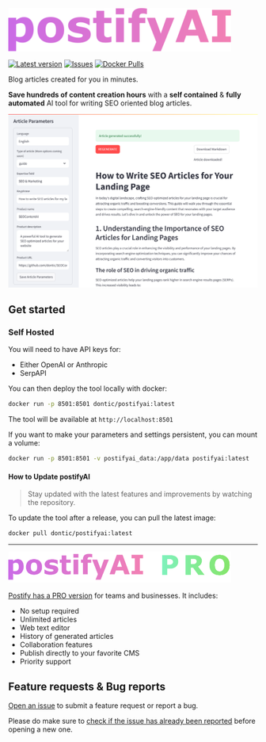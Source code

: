 <img src="demo/assets/logo.svg" width="450">

[![Latest version](https://img.shields.io/github/v/release/dontic/postifyai
)](https://github.com/dontic/postifyAI/releases)
[![Issues](https://img.shields.io/github/issues/dontic/postifyai)](https://github.com/dontic/postifyAI/issues)
[![Docker Pulls](https://img.shields.io/docker/pulls/dontic/postifyai
)](https://hub.docker.com/r/dontic/postifyai)



Blog articles created for you in minutes.

**Save hundreds of content creation hours** with a __self contained__ & __fully automated__ AI tool for writing SEO oriented blog articles.

![postifyAI cover](demo/assets/cover.png "Cover")

## Get started
### Self Hosted

You will need to have API keys for:
- Either OpenAI or Anthropic
- SerpAPI

You can then deploy the tool locally with docker:
  
```bash
docker run -p 8501:8501 dontic/postifyai:latest
```

The tool will be available at `http://localhost:8501`

If you want to make your parameters and settings persistent, you can mount a volume:

```bash
docker run -p 8501:8501 -v postifyai_data:/app/data postifyai:latest
```

#### How to Update postifyAI

> Stay updated with the latest features and improvements by watching the repository.

To update the tool after a release, you can pull the latest image:

```bash
docker pull dontic/postifyai:latest
```

---
<a href="https://postifyai.com"
target="_blank">
    <img src="demo/assets/logo-cloud.svg" width="450">
</a>

[Postify has a PRO version](https://postifyai.com) for teams and businesses. It includes:
- No setup required
- Unlimited articles
- Web text editor
- History of generated articles
- Collaboration features
- Publish directly to your favorite CMS
- Priority support


## Feature requests & Bug reports

[Open an issue](https://github.com/dontic/postifyAI/issues) to submit a feature request or report a bug.

Please do make sure to [check if the issue has already been reported](https://github.com/dontic/postifyAI/issues) before opening a new one.
